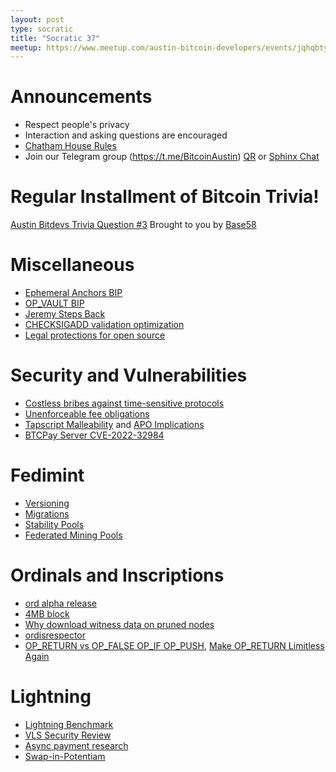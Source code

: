 ```yaml
---
layout: post
type: socratic
title: "Socratic 37"
meetup: https://www.meetup.com/austin-bitcoin-developers/events/jqhqbtyfcdbvb/
---
```


# Announcements

- Respect people's privacy
- Interaction and asking questions are encouraged
- [Chatham House Rules](https://www.chathamhouse.org/about-us/chatham-house-rule)
- Join our Telegram group (https://t.me/BitcoinAustin) [QR](../assets/imgs/telegram-group.svg) or [Sphinx Chat](https://tribes.sphinx.chat/t/austintexasbitcoiners)

# Regular Installment of Bitcoin Trivia!
[Austin Bitdevs Trivia Question #3](https://twitter.com/base58btc/status/1624621838369169409)
Brought to you by [Base58](https://www.base58.info/)

# Miscellaneous
- [Ephemeral Anchors BIP](https://lists.linuxfoundation.org/pipermail/bitcoin-dev/2023-January/021373.html)
- [OP_VAULT BIP](https://lists.linuxfoundation.org/pipermail/bitcoin-dev/2023-February/021465.html)
- [Jeremy Steps Back](https://twitter.com/JeremyRubin/status/1618806141903069184)
- [CHECKSIGADD validation optimization](https://twitter.com/JeremyRubin/status/1618994157552570368)
- [Legal protections for open source](https://twitter.com/kanzure/status/1622711399905460240)

# Security and Vulnerabilities
- [Costless bribes against time-sensitive protocols](https://lists.linuxfoundation.org/pipermail/bitcoin-dev/2023-February/021395.html)
- [Unenforceable fee obligations](https://lists.linuxfoundation.org/pipermail/bitcoin-dev/2023-February/021444.html)
- [Tapscript Malleability](https://lists.linuxfoundation.org/pipermail/bitcoin-dev/2023-February/021452.html) and [APO Implications](https://github.com/bitcoin-inquisition/bitcoin/issues/19)
- [BTCPay Server CVE-2022-32984](https://blog.btcpayserver.org/btcpay-server-cve-2022-32984/)

# Fedimint
- [Versioning](https://github.com/fedimint/fedimint/pull/1579)
- [Migrations](https://github.com/fedimint/fedimint/pull/1567)
- [Stability Pools](https://github.com/stability-pool/fedimint)
- [Federated Mining Pools](https://www.discreetlog.com/fedipool/)

# Ordinals and Inscriptions
- [ord alpha release](https://rodarmor.com/blog/ord-alpha/)
- [4MB block](https://mempool.space/block/0000000000000000000515e202c8ae73c8155fc472422d7593af87aa74f2cf3d)
- [Why download witness data on pruned nodes](https://bitcoin.stackexchange.com/questions/117057/why-is-witness-data-downloaded-during-ibd-in-prune-mode)
- [ordisrespector](https://minibolt.info/guide/bonus/bitcoin/ordisrespector.html)
- [OP_RETURN vs OP_FALSE OP_IF OP_PUSH](https://lists.linuxfoundation.org/pipermail/bitcoin-dev/2023-February/021387.html), [Make OP_RETURN Limitless Again](https://lists.linuxfoundation.org/pipermail/bitcoin-dev/2023-February/021438.html)


# Lightning
- [Lightning Benchmark](https://blog.getalby.com/lightning-benchmark/)
- [VLS Security Review](https://lists.linuxfoundation.org/pipermail/lightning-dev/2023-January/003829.html)
- [Async payment research](https://lists.linuxfoundation.org/pipermail/lightning-dev/2023-January/003820.html)
- [Swap-in-Potentiam](https://lists.linuxfoundation.org/pipermail/lightning-dev/2023-January/003810.html)
